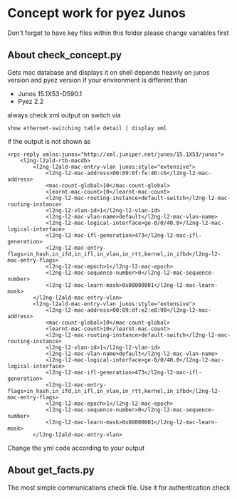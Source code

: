 # Concept work for pyez Junos
Don't forget to have key files within this folder
please change variables first
## About check_concept.py
Gets mac database and displays it on shell 
depends heavily on junos version and pyez version if your environment is different than
- Junos 15.1X53-D590.1
- Pyez 2.2

always check xml output on switch via 

    show ethernet-switching table detail | display xml
if the output is not shown as

    <rpc-reply xmlns:junos="http://xml.juniper.net/junos/15.1X53/junos">
        <l2ng-l2ald-rtb-macdb>
            <l2ng-l2ald-mac-entry-vlan junos:style="extensive">
                <l2ng-l2-mac-address>00:09:0f:fe:46:c6</l2ng-l2-mac-address>
                <mac-count-global>10</mac-count-global>
                <learnt-mac-count>10</learnt-mac-count>
                <l2ng-l2-mac-routing-instance>default-switch</l2ng-l2-mac-routing-instance>
                <l2ng-l2-vlan-id>1</l2ng-l2-vlan-id>
                <l2ng-l2-mac-vlan-name>default</l2ng-l2-mac-vlan-name>
                <l2ng-l2-mac-logical-interface>ge-0/0/40.0</l2ng-l2-mac-logical-interface>
                <l2ng-l2-mac-ifl-generation>473</l2ng-l2-mac-ifl-generation>
                <l2ng-l2-mac-entry-flags>in_hash,in_ifd,in_ifl,in_vlan,in_rtt,kernel,in_ifbd</l2ng-l2-mac-entry-flags>
                <l2ng-l2-mac-epoch>1</l2ng-l2-mac-epoch>
                <l2ng-l2-mac-sequence-number>0</l2ng-l2-mac-sequence-number>
                <l2ng-l2-mac-learn-mask>0x00000001</l2ng-l2-mac-learn-mask>
            </l2ng-l2ald-mac-entry-vlan>
            <l2ng-l2ald-mac-entry-vlan junos:style="extensive">
                <l2ng-l2-mac-address>00:09:df:e2:e8:98</l2ng-l2-mac-address>
                <mac-count-global>10</mac-count-global>
                <learnt-mac-count>10</learnt-mac-count>
                <l2ng-l2-mac-routing-instance>default-switch</l2ng-l2-mac-routing-instance>
                <l2ng-l2-vlan-id>1</l2ng-l2-vlan-id>
                <l2ng-l2-mac-vlan-name>default</l2ng-l2-mac-vlan-name>
                <l2ng-l2-mac-logical-interface>ge-0/0/40.0</l2ng-l2-mac-logical-interface>
                <l2ng-l2-mac-ifl-generation>473</l2ng-l2-mac-ifl-generation>
                <l2ng-l2-mac-entry-flags>in_hash,in_ifd,in_ifl,in_vlan,in_rtt,kernel,in_ifbd</l2ng-l2-mac-entry-flags>
                <l2ng-l2-mac-epoch>1</l2ng-l2-mac-epoch>
                <l2ng-l2-mac-sequence-number>0</l2ng-l2-mac-sequence-number>
                <l2ng-l2-mac-learn-mask>0x00000001</l2ng-l2-mac-learn-mask>
            </l2ng-l2ald-mac-entry-vlan>
Change the yml code according to your output 

## About get_facts.py
The most simple communications check file. Use it for authentication check